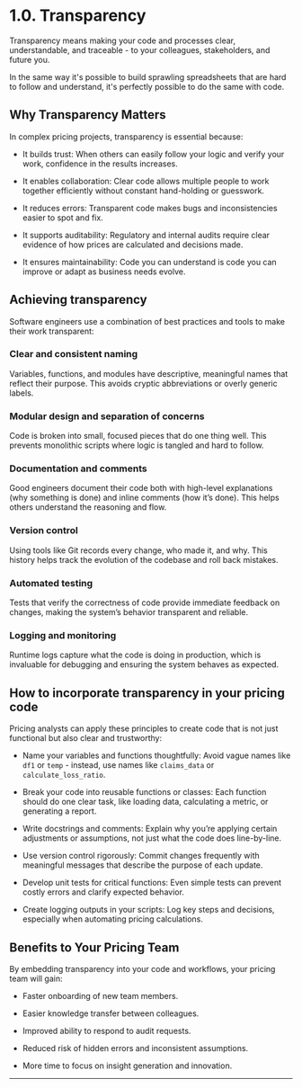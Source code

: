 # 1.0. Transparency

Transparency means making your code and processes clear, understandable, and traceable - to your colleagues, stakeholders, and future you.

In the same way it's possible to build sprawling spreadsheets that are hard to follow and understand, it's perfectly possible to do the same with code.

## Why Transparency Matters

In complex pricing projects, transparency is essential because:

- It builds trust: When others can easily follow your logic and verify your work, confidence in the results increases.

- It enables collaboration: Clear code allows multiple people to work together efficiently without constant hand-holding or guesswork.

- It reduces errors: Transparent code makes bugs and inconsistencies easier to spot and fix.

- It supports auditability: Regulatory and internal audits require clear evidence of how prices are calculated and decisions made.

- It ensures maintainability: Code you can understand is code you can improve or adapt as business needs evolve.

## Achieving transparency

Software engineers use a combination of best practices and tools to make their work transparent:

### Clear and consistent naming

Variables, functions, and modules have descriptive, meaningful names that reflect their purpose. This avoids cryptic abbreviations or overly generic labels.

### Modular design and separation of concerns

Code is broken into small, focused pieces that do one thing well. This prevents monolithic scripts where logic is tangled and hard to follow.

### Documentation and comments

Good engineers document their code both with high-level explanations (why something is done) and inline comments (how it’s done). This helps others understand the reasoning and flow.

### Version control

Using tools like Git records every change, who made it, and why. This history helps track the evolution of the codebase and roll back mistakes.

### Automated testing

Tests that verify the correctness of code provide immediate feedback on changes, making the system’s behavior transparent and reliable.

### Logging and monitoring

Runtime logs capture what the code is doing in production, which is invaluable for debugging and ensuring the system behaves as expected.

## How to incorporate transparency in your pricing code

Pricing analysts can apply these principles to create code that is not just functional but also clear and trustworthy:

- Name your variables and functions thoughtfully: Avoid vague names like `df1` or `temp` - instead, use names like `claims_data` or `calculate_loss_ratio`.
  
- Break your code into reusable functions or classes: Each function should do one clear task, like loading data, calculating a metric, or generating a report.

- Write docstrings and comments: Explain why you’re applying certain adjustments or assumptions, not just what the code does line-by-line.

- Use version control rigorously: Commit changes frequently with meaningful messages that describe the purpose of each update.

- Develop unit tests for critical functions: Even simple tests can prevent costly errors and clarify expected behavior.

- Create logging outputs in your scripts: Log key steps and decisions, especially when automating pricing calculations.

## Benefits to Your Pricing Team

By embedding transparency into your code and workflows, your pricing team will gain:

- Faster onboarding of new team members.

- Easier knowledge transfer between colleagues.

- Improved ability to respond to audit requests.

- Reduced risk of hidden errors and inconsistent assumptions.

- More time to focus on insight generation and innovation.

---